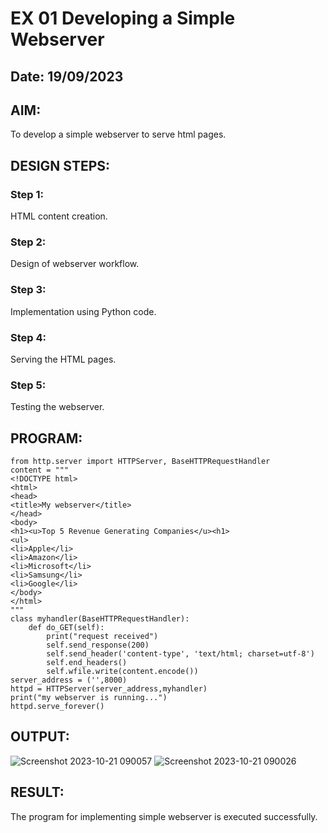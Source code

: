 # EX 01 Developing a Simple Webserver
## Date: 19/09/2023
## AIM:
To develop a simple webserver to serve html pages.

## DESIGN STEPS:
### Step 1: 
HTML content creation.

### Step 2:
Design of webserver workflow.

### Step 3:
Implementation using Python code.

### Step 4:
Serving the HTML pages.

### Step 5:
Testing the webserver.

## PROGRAM:
```
from http.server import HTTPServer, BaseHTTPRequestHandler
content = """
<!DOCTYPE html>
<html>
<head>
<title>My webserver</title>
</head>
<body>
<h1><u>Top 5 Revenue Generating Companies</u><h1>
<ul>
<li>Apple</li>
<li>Amazon</li>
<li>Microsoft</li>
<li>Samsung</li>
<li>Google</li>
</body>
</html>
"""
class myhandler(BaseHTTPRequestHandler):
    def do_GET(self):
        print("request received")
        self.send_response(200)
        self.send_header('content-type', 'text/html; charset=utf-8')
        self.end_headers()
        self.wfile.write(content.encode())
server_address = ('',8000)
httpd = HTTPServer(server_address,myhandler)
print("my webserver is running...")
httpd.serve_forever()
```
## OUTPUT:
![Screenshot 2023-10-21 090057](https://github.com/Darkwebnew/simplewebserver/assets/143114486/853ad8a8-121f-4f4e-928d-8e5a28e1c588)
![Screenshot 2023-10-21 090026](https://github.com/Darkwebnew/simplewebserver/assets/143114486/1ff76aee-137f-490f-a5e6-5b6caee76b71)

## RESULT:
The program for implementing simple webserver is executed successfully.
